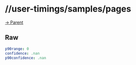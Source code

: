 
# //user-timings/samples/pages

[→ Parent](../..)


## Raw


```yaml
p90range: 0
confidence: .nan
p90confidence: .nan

```

